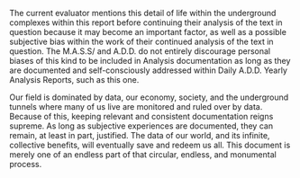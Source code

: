 The current evaluator mentions this detail of life within the underground complexes within this report before continuing their analysis of the text in question because it may become an important factor, as well as a possible subjective bias within the work of their continued analysis of the text in question. The M.A.S.S/ and A.D.D. do not entirely discourage personal biases of this kind to be included in Analysis documentation as long as they are documented and self-consciously addressed within Daily A.D.D. Yearly Analysis Reports, such as this one.

Our field is dominated by data, our economy, society, and the underground tunnels where many of us live are monitored and ruled over by data. Because of this, keeping relevant and consistent documentation reigns supreme. As long as subjective experiences are documented, they can remain, at least in part, justified. The data of our world, and its infinite, collective benefits, will eventually save and redeem us all. This document is merely one of an endless part of that circular, endless, and monumental process.